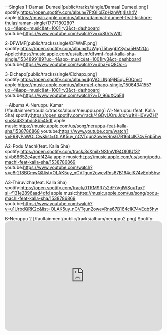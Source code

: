 --Singles
1-Damaal Dumeel[public/tracks/single/Damaal Dumeel.png]
spotify:https://open.spotify.com/album/7FtGIiblZpHznWtj4lsh4V
apple:https://music.apple.com/us/album/dammal-dumeel-feat-kishore-thulasiraman-single/1777180280?uo=4&app=music&at=1001lry3&ct=dashboard
youtube:https://www.youtube.com/watch?v=xx80rtvWlfI

2-DFWMF[public/tracks/single/DFWMF.png]
spotify:https://open.spotify.com/album/1UWggT5hwgbY3yha5HM2Qc
Apple:https://music.apple.com/us/album/dfwmf-feat-kalla-sha-single/1534899189?uo=4&app=music&at=1001lry3&ct=dashboard
youtube:https://www.youtube.com/watch?v=dhaFgQ8Oc-c

3-Elchapo[public/tracks/single/Elchapo.png]
spotify:https://open.spotify.com/album/4gVjOlLINg9jN5qUF0Qmst
apple:https://music.apple.com/us/album/el-chapo-single/1506434155?uo=4&app=music&at=1001lry3&ct=dashboard
youtube:https://www.youtube.com/watch?v=D_96uXQaElI

--Albums
A-Neruppu Kumar [/faultainment/public/tracks/album/neruppu.png]
A1-Neruppu (feat. Kalla Sha)
spotify:https://open.spotify.com/track/4GDyUOruJdpNu1tKH0VwZH?si=8a482abdc8b545df
apple music:https://music.apple.com/us/song/neruppu-feat-kalla-sha/1538786868
youtube:https://www.youtube.com/watch?v=F98yPaWOLCw&list=OLAK5uy_nCVTgun2owevRns67B164clK74vEqb5hw

A2-Podu Machi(feat. Kalla Sha)
spotify:https://open.spotify.com/track/3sXmilxNSfmVI94OI0IUf3?si=b66652e4aedf424a
apple music:https://music.apple.com/us/song/podu-machi-feat-kalla-sha/1538786869
youtube:https://www.youtube.com/watch?v=c8r2f8BGmwQ&list=OLAK5uy_nCVTgun2owevRns67B164clK74vEqb5hw

A3-Thiruvizha(feat. Kalla Sha)
spotify:https://open.spotify.com/track/0TKM9R7s2dFrVgIWSouTax?si=f131e2896aad4dfd
apple music:https://music.apple.com/us/song/podu-machi-feat-kalla-sha/1538786869
youtube:https://www.youtube.com/watch?v=u1UrbdQRK2c&list=OLAK5uy_nCVTgun2owevRns67B164clK74vEqb5hw

B-Neruppu 2 [/faultainment/public/tracks/album/neruppu2.png]
Spotify:<iframe data-testid="embed-iframe" style="border-radius:12px" src="https://open.spotify.com/embed/album/6Avtjei5Zymj7G7I1sbawk?utm_source=generator&theme=0" width="100%" height="352" frameBorder="0" allowfullscreen="" allow="autoplay; clipboard-write; encrypted-media; fullscreen; picture-in-picture" loading="lazy"></iframe>
